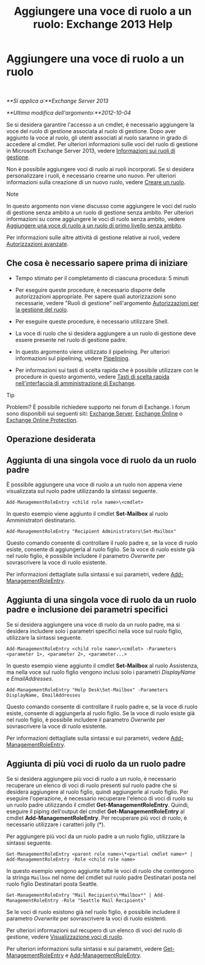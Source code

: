 ﻿---
title: 'Aggiungere una voce di ruolo a un ruolo: Exchange 2013 Help'
TOCTitle: Aggiungere una voce di ruolo a un ruolo
ms:assetid: 30cd37bc-b3e8-4f39-a8ba-a4c20b1b27b7
ms:mtpsurl: https://technet.microsoft.com/it-it/library/Dd335180(v=EXCHG.150)
ms:contentKeyID: 50480364
ms.date: 05/22/2018
mtps_version: v=EXCHG.150
ms.translationtype: MT
---

# Aggiungere una voce di ruolo a un ruolo

 

_**Si applica a:**Exchange Server 2013_

_**Ultima modifica dell'argomento:**2012-10-04_

Se si desidera garantire l'accesso a un cmdlet, è necessario aggiungere la voce del ruolo di gestione associata al ruolo di gestione. Dopo aver aggiunto la voce al ruolo, gli utenti associati al ruolo saranno in grado di accedere al cmdlet. Per ulteriori informazioni sulle voci del ruolo di gestione in Microsoft Exchange Server 2013, vedere [Informazioni sui ruoli di gestione](understanding-management-roles-exchange-2013-help.md).

Non è possibile aggiungere voci di ruolo ai ruoli incorporati. Se si desidera personalizzare i ruoli, è necessario crearne uno nuovo. Per ulteriori informazioni sulla creazione di un nuovo ruolo, vedere [Creare un ruolo](create-a-role-exchange-2013-help.md).


> [!NOTE]
> In questo argomento non viene discusso come aggiungere le voci del ruolo di gestione senza ambito a un ruolo di gestione senza ambito. Per ulteriori informazioni su come aggiungere le voci di ruolo senza ambito, vedere <A href="add-a-role-entry-to-an-unscoped-top-level-role-exchange-2013-help.md">Aggiungere una voce di ruolo a un ruolo di primo livello senza ambito</A>.



Per informazioni sulle altre attività di gestione relative ai ruoli, vedere [Autorizzazioni avanzate](advanced-permissions-exchange-2013-help.md).

## Che cosa è necessario sapere prima di iniziare

  - Tempo stimato per il completamento di ciascuna procedura: 5 minuti

  - Per eseguire queste procedure, è necessario disporre delle autorizzazioni appropriate. Per sapere quali autorizzazioni sono necessarie, vedere "Ruoli di gestione" nell'argomento [Autorizzazioni per la gestione del ruolo](role-management-permissions-exchange-2013-help.md).

  - Per eseguire queste procedure, è necessario utilizzare Shell.

  - La voce di ruolo che si desidera aggiungere a un ruolo di gestione deve essere presente nel ruolo di gestione padre.

  - In questo argomento viene utilizzato il pipelining. Per ulteriori informazioni sul pipelining, vedere [Pipelining](https://technet.microsoft.com/it-it/library/aa998260\(v=exchg.150\)).

  - Per informazioni sui tasti di scelta rapida che è possibile utilizzare con le procedure in questo argomento, vedere [Tasti di scelta rapida nell'interfaccia di amministrazione di Exchange](keyboard-shortcuts-in-the-exchange-admin-center-exchange-online-protection-help.md).


> [!TIP]
> Problemi? È possibile richiedere supporto nei forum di Exchange. I forum sono disponibili sui seguenti siti: <A href="https://go.microsoft.com/fwlink/p/?linkid=60612">Exchange Server</A>, <A href="https://go.microsoft.com/fwlink/p/?linkid=267542">Exchange Online</A> o <A href="https://go.microsoft.com/fwlink/p/?linkid=285351">Exchange Online Protection</A>.



## Operazione desiderata

## Aggiunta di una singola voce di ruolo da un ruolo padre

È possibile aggiungere una voce di ruolo a un ruolo non appena viene visualizzata sul ruolo padre utilizzando la sintassi seguente.

    Add-ManagementRoleEntry <child role name>\<cmdlet>

In questo esempio viene aggiunto il cmdlet **Set-Mailbox** al ruolo Amministratori destinatario.

    Add-ManagementRoleEntry "Recipient Administrators\Set-Mailbox"

Questo comando consente di controllare il ruolo padre e, se la voce di ruolo esiste, consente di aggiungerla al ruolo figlio. Se la voce di ruolo esiste già nel ruolo figlio, è possibile includere il parametro *Overwrite* per sovrascrivere la voce di ruolo esistente.

Per informazioni dettagliate sulla sintassi e sui parametri, vedere [Add-ManagementRoleEntry](https://technet.microsoft.com/it-it/library/dd351236\(v=exchg.150\)).

## Aggiunta di una singola voce di ruolo da un ruolo padre e inclusione dei parametri specifici

Se si desidera aggiungere una voce di ruolo da un ruolo padre, ma si desidera includere solo i parametri specifici nella voce sul ruolo figlio, utilizzare la sintassi seguente.

    Add-ManagementRoleEntry <child role name>\<cmdlet> -Parameters <parameter 1>, <parameter 2>, <parameter...>

In questo esempio viene aggiunto il cmdlet **Set-Mailbox** al ruolo Assistenza, ma nella voce sul ruolo figlio vengono inclusi solo i parametri *DisplayName* e *EmailAddresses*.

    Add-ManagementRoleEntry "Help Desk\Set-Mailbox" -Parameters DisplayName, EmailAddresses

Questo comando consente di controllare il ruolo padre e, se la voce di ruolo esiste, consente di aggiungerla al ruolo figlio. Se la voce di ruolo esiste già nel ruolo figlio, è possibile includere il parametro *Overwrite* per sovrascrivere la voce di ruolo esistente.

Per informazioni dettagliate sulla sintassi e sui parametri, vedere [Add-ManagementRoleEntry](https://technet.microsoft.com/it-it/library/dd351236\(v=exchg.150\)).

## Aggiunta di più voci di ruolo da un ruolo padre

Se si desidera aggiungere più voci di ruolo a un ruolo, è necessario recuperare un elenco di voci di ruolo presenti sul ruolo padre che si desidera aggiungere al ruolo figlio, quindi aggiungerle al ruolo figlio. Per eseguire l'operazione, è necessario recuperare l'elenco di voci di ruolo su un ruolo padre utilizzando il cmdlet **Get-ManagementRoleEntry**. Quindi, eseguire il piping dell'output del cmdlet **Get-ManagementRoleEntry** al cmdlet **Add-ManagementRoleEntry**. Per recuperare più voci di ruolo, è necessario utilizzare i caratteri jolly (\*).

Per aggiungere più voci da un ruolo padre a un ruolo figlio, utilizzare la sintassi seguente.

    Get-ManagementRoleEntry <parent role name>\*<partial cmdlet name>* | Add-ManagementRoleEntry -Role <child role name>

In questo esempio vengono aggiunte tutte le voci di ruolo che contengono la stringa `Mailbox` nel nome del cmdlet sul ruolo padre Destinatari posta nel ruolo figlio Destinatari posta Seattle.

    Get-ManagementRoleEntry "Mail Recipients\*Mailbox*" | Add-ManagementRoleEntry -Role "Seattle Mail Recipients"

Se le voci di ruolo esistono già nel ruolo figlio, è possibile includere il parametro *Overwrite* per sovrascrivere la voci di ruolo esistenti.

Per ulteriori informazioni sul recupero di un elenco di voci del ruolo di gestione, vedere [Visualizzazione voci di ruolo](view-role-entries-exchange-2013-help.md).

Per ulteriori informazioni sulla sintassi e sui parametri, vedere [Get-ManagementRoleEntry](https://technet.microsoft.com/it-it/library/dd335210\(v=exchg.150\)) e [Add-ManagementRoleEntry](https://technet.microsoft.com/it-it/library/dd351236\(v=exchg.150\)).

